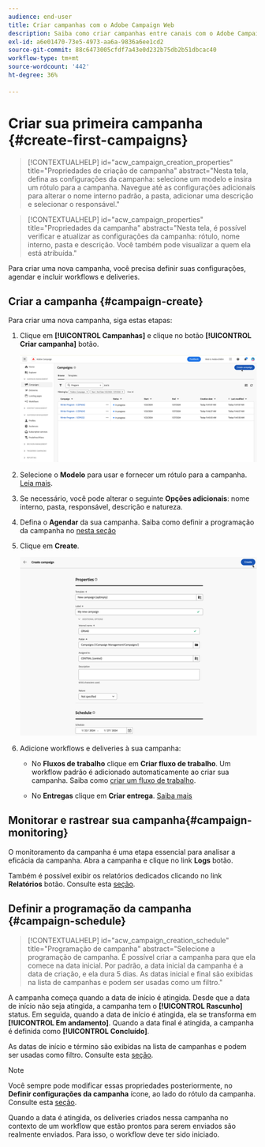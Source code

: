 ```yaml
---
audience: end-user
title: Criar campanhas com o Adobe Campaign Web
description: Saiba como criar campanhas entre canais com o Adobe Campaign Web
exl-id: a6e01470-73e5-4973-aa6a-9836a6ee1cd2
source-git-commit: 88c6473005cfdf7a43e0d232b75db2b51dbcac40
workflow-type: tm+mt
source-wordcount: '442'
ht-degree: 36%

---
```



# Criar sua primeira campanha {#create-first-campaigns}

>[!CONTEXTUALHELP]
>id="acw_campaign_creation_properties"
>title="Propriedades de criação de campanha"
>abstract="Nesta tela, defina as configurações da campanha: selecione um modelo e insira um rótulo para a campanha. Navegue até as configurações adicionais para alterar o nome interno padrão, a pasta, adicionar uma descrição e selecionar o responsável."

>[!CONTEXTUALHELP]
>id="acw_campaign_properties"
>title="Propriedades da campanha"
>abstract="Nesta tela, é possível verificar e atualizar as configurações da campanha: rótulo, nome interno, pasta e descrição. Você também pode visualizar a quem ela está atribuída."

Para criar uma nova campanha, você precisa definir suas configurações, agendar e incluir workflows e deliveries.

## Criar a campanha {#campaign-create}

Para criar uma nova campanha, siga estas etapas:

1. Clique em **[!UICONTROL Campanhas]** e clique no botão **[!UICONTROL Criar campanha]** botão.

   ![Criar uma nova campanha](assets/create-campaign-button.png)

1. Selecione o **Modelo** para usar e fornecer um rótulo para a campanha. [Leia mais](manage-campaigns.md#manage-campaign-templates).
1. Se necessário, você pode alterar o seguinte **Opções adicionais**: nome interno, pasta, responsável, descrição e natureza.
1. Defina o **Agendar** da sua campanha. Saiba como definir a programação da campanha no [nesta seção](#campaign-schedule)
1. Clique em **Create**.

   ![Criar propriedades da campanha](assets/create-a-campaign-properties.png)

1. Adicione workflows e deliveries à sua campanha:

   * No **Fluxos de trabalho** clique em **Criar fluxo de trabalho**. Um workflow padrão é adicionado automaticamente ao criar sua campanha. Saiba como [criar um fluxo de trabalho](../workflows/create-workflow.md).

   * No **Entregas** clique em **Criar entrega**. [Saiba mais](../msg/gs-messages.md)

## Monitorar e rastrear sua campanha{#campaign-monitoring}

O monitoramento da campanha é uma etapa essencial para analisar a eficácia da campanha. Abra a campanha e clique no link **Logs** botão.

Também é possível exibir os relatórios dedicados clicando no link **Relatórios** botão. Consulte esta [seção](../reporting/campaign-reports.md).


## Definir a programação da campanha {#campaign-schedule}

>[!CONTEXTUALHELP]
>id="acw_campaign_creation_schedule"
>title="Programação de campanha"
>abstract="Selecione a programação de campanha. É possível criar a campanha para que ela comece na data inicial. Por padrão, a data inicial da campanha é a data de criação, e ela dura 5 dias. As datas inicial e final são exibidas na lista de campanhas e podem ser usadas como um filtro."


A campanha começa quando a data de início é atingida. Desde que a data de início não seja atingida, a campanha tem o **[!UICONTROL Rascunho]** status. Em seguida, quando a data de início é atingida, ela se transforma em **[!UICONTROL Em andamento]**. Quando a data final é atingida, a campanha é definida como **[!UICONTROL Concluído]**.

As datas de início e término são exibidas na lista de campanhas e podem ser usadas como filtro. Consulte esta [seção](manage-campaigns.md#access-campaigns).

>[!NOTE]
>
>Você sempre pode modificar essas propriedades posteriormente, no **Definir configurações da campanha** ícone, ao lado do rótulo da campanha. Consulte esta [seção](gs-campaigns.md#campaign-dashboard).

Quando a data é atingida, os deliveries criados nessa campanha no contexto de um workflow que estão prontos para serem enviados são realmente enviados. Para isso, o workflow deve ter sido iniciado.


<!--
    +++WORKF
++screen
## Create a cross-channel campaign {#cross-channel-campaign}


In a cross-channel campaign, a single marketing communication uses different channels. Data is passed between the channels. The customer receives communication through multiple channels based on, for example, their interaction with the previous communication.

-->
<!--
existing campaign: settings button -> properties like when creation
schedule in header


About plans, programs and campaigns
Adobe Campaign allows you to plan marketing campaigns in which you can create and manage different types of activities: emails, SMS messages, push notifications, workflows, landing pages. These campaigns and their contents can be gathered into programs.

The programs and campaigns allow you to regroup and view the different marketing activities that are linked to them.

A program may contain other programs as well as campaigns, workflows, and landing pages. It appears in the timeline and help you organize your marketing activities: you can separate them by country, by brand, by unit, etc.
A campaign enables you to gather all the marketing activities of your choice under a single entity. A campaign may contain emails, SMS, push notifications, direct mails, workflows, and landing pages.
To better organize your marketing plans, Adobe recommends the following hierarchy: Program > Sub-programs > Campaigns > Workflows > Deliveries.

Reports on programs and campaigns allow you to analyze their impact. For example, you can build reports at the campaign level to aggregate data on all deliveries contained in that campaign.

Related topics:

Timeline
About dynamic reports
Creating a campaign
In programs and sub-programs, you can add campaigns. Campaigns can contain marketing activities such as emails, SMS, push notifications, workflows, and landing pages.

From the Adobe Campaign home page, select the Programs & Campaigns card and access a program or sub-program.

Click on the Create button and select Campaign.

In the Creation mode screen, select a campaign type.



The campaign types available are based on templates defined in Resources > Templates > Campaign templates. For more on this, refer to the Managing templates section.

In the Properties screen, enter the name and ID of the campaign.

Select a start and end date to your campaign. These dates only apply to the campaign itself.



Click on Create to confirm the creation of the campaign.

The campaign is created and displayed. Use the Create button to add marketing activities to your campaign.

NOTE
Depending on your license agreement, you may access only some of these activities.

You can also create a campaign from the marketing activity list. You can choose to link the marketing activity to a parent program or sub-program via the properties window of the campaign.


Programs and campaigns icons and statuses
Each program and each campaign in the list has a visual symbol and an icon whose color indicates the execution status. This status depends on the validity period of the program or the campaign.

Gray: the program/campaign has not yet started - Editing status.
Blue: the program/campaign is in progress - In progress status.
Green: the program/campaign has finished - Finished status. By default, the current date is automatically shown as the validity start date and the end date is calculated according to the start date (D+186 days). You can change these dates in the program or campaign properties.


Business.Adobe.com resources
-->

